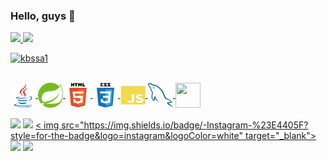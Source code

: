 ### Hello, guys 👋

<div>
  <a href="https://github.com/kbssa1">
  <img height="180em" src="https://github-readme-stats.vercel.app/api?username=kbssa1&show_icons=true&theme=dracula&include_all_commits=true&count_private=true"/>
  <img height="180em" src="https://github-readme-stats.vercel.app/api/top-langs/?username=kbssa1&layout=compact&langs_count=7&theme=dracula"/>
</div>
<p align="left"> <img src="https://komarev.com/ghpvc/?username=kbssa1&label=Profile%20views&color=0e75b6&style=flat" alt="kbssa1" /> </p>

<div style="display: inline_block"><br>
  <img align="center"  height="40" width="40" src="https://raw.githubusercontent.com/devicons/devicon/master/icons/java/java-original.svg">
  <img align="center"  height="40" width="40" src="https://raw.githubusercontent.com/devicons/devicon/master/icons/spring/spring-original.svg">
  <img align="center"  height="40" width="40" src="https://raw.githubusercontent.com/devicons/devicon/master/icons/html5/html5-original-wordmark.svg">
  <img align="center"  height="40" width="40" src="https://raw.githubusercontent.com/devicons/devicon/master/icons/css3/css3-original-wordmark.svg">
  <img align="center"  height="30" width="40" src="https://raw.githubusercontent.com/devicons/devicon/master/icons/javascript/javascript-plain.svg">
  <img align="center"  height="40" width="40" src="https://raw.githubusercontent.com/devicons/devicon/master/icons/mysql/mysql-original.svg">
  <img align="center"  height="40" width="40" src="https://www.vectorlogo.zone/logos/git-scm/git-scm-icon.svg">

</div>
  
<br>
  
  <div> 
  <a href= "https://www.linkedin.com/in/joão-emmanuel-gomes-94a63180/" target="_blank" ><img src="https://img.shields.io/badge/LinkedIn-0e76a8?style=for-the-badge&logo=linkedin&logoColor=white" target="_blank"></a>
  <a href= "https://www.youtube.com/channel/UCCFd1EM5LMDHdF2UtmkovHg" target="_blank" ><img src="https://img.shields.io/badge/YouTube-FF0000?style=for-the-badge&logo=youtube&logoColor=white" target="_blank"></a>
  <a href= "https://www.instagram.com/joaoemmanuell/" target="_blank" >< img src="https://img.shields.io/badge/-Instagram-%23E4405F?style=for-the-badge&logo=instagram&logoColor=white" target="_blank"></a>
  <a href= "mailto:joegomes34@gmail.com" target="_blank" ><img src="https://img.shields.io/badge/Gmail-D14836?style=for-the-badge&logo=gmail&logoColor=white" target="_blank"></a>
  <a href= "https://twitter.com/joao_emmanuel2" target="blank" ><img src="https://img.shields.io/twitter/follow/:user" target="_blank" /></a>
</div>

